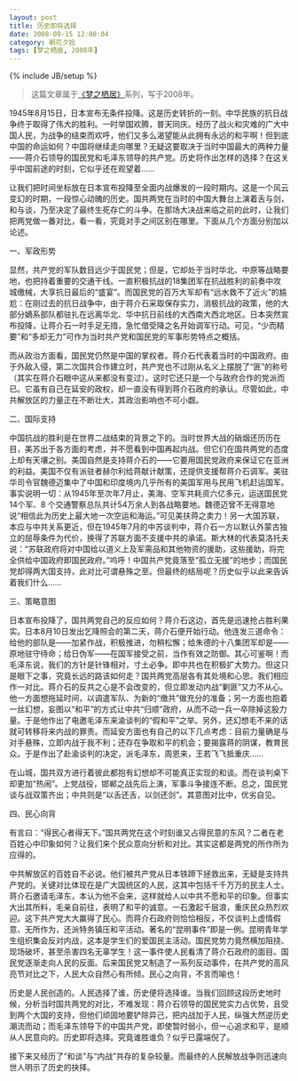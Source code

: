 ```yaml
---
layout: post
title: 历史即将选择
date: 2008-09-15 12:00:04
category: 朝花夕拾
tags: [梦之栖居, 2008年]
---
```

{% include JB/setup %}

> 这篇文章属于[《梦之栖居》](/posts/where-the-dreams-reside/)系列，写于2008年。
	
<!--more-->

1945年8月15日，日本宣布无条件投降。这是历史转折的一刻。中华民族的抗日战争终于取得了伟大的胜利。一时举国欢腾，普天同庆。经历了战火和灾难的广大中国人民，为战争的结束而欢呼，他们又多么渴望能从此拥有永远的和平啊！但到底中国的命运如何？中国将继续走向哪里？无疑这要取决于当时中国最大的两种力量——蒋介石领导的国民党和毛泽东领导的共产党。历史将作出怎样的选择？在这关乎中国前途的时刻，它似乎还在观望着……

让我们把时间坐标放在日本宣布投降至全面内战爆发的一段时期内。这是一个风云变幻的时期，一段惊心动魄的历史。国共两党在当时的中国大舞台上演着舌与剑，和与谈，乃至决定了最终生死存亡的斗争。在那场大决战来临之前的此时，让我们把两党做一番对比，看一看，究竟对手之间区别在哪里。下面从几个方面分别加以论述。

一、军政形势

显然，共产党的军队数目远少于国民党；但是，它却处于当时华北、中原等战略要地，也把持着重要的交通干线。一直积极抗战的18集团军在抗战胜利的前奏中攻城缴械，大享抗日最后的“盛宴”。而国民党的百万大军却有“远水救不了近火”的尴尬：在刚过去的抗日战争中，由于蒋介石采取保存实力，消极抗战的政策，他的大部分嫡系部队都驻扎在远离华北、华中抗日前线的大西南大西北地区。日本突然宣布投降，让蒋介石一时手足无措，急忙借受降之名开始调军行动。可见，“少而精要”和“多却无力”可作为当时共产党和国民党的军事形势特点之概括。

而从政治方面看，国民党仍然是中国的掌权者。蒋介石代表着当时的中国政府。由于外敌入侵，第二次国共合作建立时，共产党也不过刚从名义上摆脱了“匪”的称号（其实在蒋介石眼中这从来都没有变过）。这时它还只是一个与政府合作的党派而已。它虽有自己在延安的政权，却一直没有得到蒋介石政府的承认。尽管如此，中共解放区的力量正在不断壮大，其政治影响也不可小觑。

二、国际支持

中国抗战的胜利是在世界二战结束的背景之下的。当时世界大战的硝烟还历历在目，美苏出于各方面的考虑，并不愿看到中国再起内战。但它们在国共两党的态度上却有天壤之别。美国自然是支持蒋介石的——它要用国民党政府来保证它在亚洲的利益。美国不仅有派驻者赫尔利给蒋献计献策，还提供支援帮蒋介石调军。美驻华司令官魏德迈集中了中国和印度境内几乎所有的美国军用与民用飞机赶运国军。事实说明一切：从1945年至次年7月止，美海、空军共耗资六亿多元，运送国民党14个军、8 个交通警察总队共计54万余人到各战略要地。魏德迈曾不无得意地说“相信此为历史上最大地一次空运和海运。”可见美扶蒋之卖力！另一大国苏联，本应与中共关系更近，但在1945年7月的中苏谈判中，蒋介石一方以默认外蒙古独立的屈辱条件为代价，换得了苏联方面不支援中共的承诺。斯大林的代表莫洛托夫说：“苏联政府将对中国给以道义上及军需品和其他物资的援助，这些援助，将完全供给中国政府即国民政府。”呜呼！中国共产党竟落至“孤立无援”的地步；而国民党却得两大国支持，此对比可谓悬殊之至。但最终的结局呢？历史似乎以此来告诉着我们什么……

三、策略意图

日本宣布投降了，国共两党自己的反应如何？蒋介石这边，首先是迅速抢占胜利果实。日本8月10日发出乞降照会的第二天，蒋介石便开始行动。他连发三道命令：给他的部队是——加紧作战，积极推进，勿稍松懈；给朱德的十八集团军却是——原地驻守待命；给日伪军——在国军接受之前，当作有效之防御。其心可鉴啊！而毛泽东说，我们的方针是针锋相对，寸土必争。即中共也在积极扩大势力。但这只是眼下之事，究竟长远的路该如何走？国共两党高层各有其处境和心思。我们相应作一对比。蒋介石的反共之心是不会改变的，但立即发动内战“剿匪”又力不从心。他一方面想拖延时间，以调遣军队、为新的“缴共”做充分的准备；另一方面也抱着一丝幻想，妄图以“和平”的方式让中共“归顺”政府，从而不动一兵一卒除掉这股力量。于是他作出了电邀毛泽东来渝谈判的“假和平”之举。另外，还幻想毛不来的话就可转移将来内战的罪责。而延安方面也有自己的以下几点考虑：目前力量确是与对手悬殊，立即内战于我不利；还存在争取和平的机会；要揭露蒋的阴谋，教育民众。于是作出了赴渝谈判的决定，派毛泽东，周恩来，王若飞飞抵重庆……

在山城，国共双方进行着彼此都抱有幻想却不可能真正实现的和谈。而在谈判桌下却更加“热闹”。上党战役，邯郸之战先后上演，军事斗争接连不断。总之，国民党谈与战双策齐出；中共则是“以舌还舌，以剑还剑”。其意图对比中，优劣自见。

四、民心向背

有言曰：“得民心者得天下。”国共两党在这个时刻谁又占得民意的东风？二者在老百姓心中印象如何？让我们来个民众意向分析和对比。其实这都是两党的所作所为应得的。

中共解放区的百姓自不必说。他们被共产党从日本铁蹄下拯救出来，无疑是支持共产党的。关键对比体现在是广大国统区的人民，这其中包括千千万万的民主人士。蒋介石邀请毛泽东，本认为他不会来，这样就给人以中共不愿和平的印象。但事实大出其所料，毛亲自前往，表明了和平的诚意。一石激起千层浪，重庆民众热烈欢迎。这下共产党大大赢得了民心。而蒋介石政府则恰恰相反，不仅谈判上虚情假意、无所作为，还派特务镇压和平活动。著名的“昆明事件”即是一例。昆明青年学生组织集会反对内战，这本是学生们的爱国民主活动。国民党势力竟然横加阻挠、现场破坏，甚至杀害四名无辜学生！这一事件使人民看清了蒋介石政府的面目。国民党逐渐走向人民的反面。后来国民党又制造了一系列反动事件，在共产党的高风亮节对比之下，人民大众自然心有所倾。民心之向背，不言而喻也！

历史是人民创造的。人民选择了谁，历史便将选择谁。当我们回顾这段历史地时候，分析当时国共两党的对比，不难发现：蒋介石领导的国民党实力占优势，且受到两个大国的支持，但他们顽固地要铲除异己，把内战加于人民，纵强大然逆历史潮流而动；而毛泽东领导下的中国共产党，即使暂时弱小，但一心追求和平，是顺从人民意向的。历史即将选择。究竟谁胜谁负？似乎已露端倪了。

接下来又经历了“和谈”与“内战”共存的复杂较量。而最终的人民解放战争则迅速向世人明示了历史的抉择。